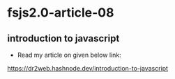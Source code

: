 # fsjs2.0-article-08

## introduction to javascript   

- Read my article on given below link:  

https://dr2web.hashnode.dev/introduction-to-javascript
